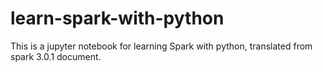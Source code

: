 # learn-spark-with-python

This is a jupyter notebook for learning Spark with python, translated from spark 3.0.1 document.
